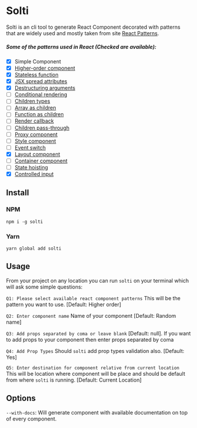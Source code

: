 # Solti

Solti is an cli tool to generate React Component decorated with patterns that are widely used and mostly taken from site [React Patterns](https://reactpatterns.com/).

##### Some of the patterns used in React (Checked are available):

* [x] Simple Component
* [x] [Higher-order component](https://reactpatterns.com/#higher-order-component)
* [x] [Stateless function](https://reactpatterns.com/#stateless-function)
* [x] [JSX spread attributes](https://reactpatterns.com/#jsx-spread-attributes)
* [x] [Destructuring arguments](https://reactpatterns.com/#destructuring-arguments)
* [ ] [Conditional rendering](https://reactpatterns.com/#conditional-rendering)
* [ ] [Children types](https://reactpatterns.com/#children-types)
* [ ] [Array as children](https://reactpatterns.com/#array-as-children)
* [ ] [Function as children](https://reactpatterns.com/#function-as-children)
* [ ] [Render callback](https://reactpatterns.com/#render-callback)
* [ ] [Children pass-through](https://reactpatterns.com/#children-pass-through)
* [ ] [Proxy component](https://reactpatterns.com/#proxy-component)
* [ ] [Style component](https://reactpatterns.com/#style-component)
* [ ] [Event switch](https://reactpatterns.com/#event-switch)
* [x] [Layout component](https://reactpatterns.com/#layout-component)
* [ ] [Container component](https://reactpatterns.com/#container-component)
* [ ] [State hoisting](https://reactpatterns.com/#state-hoisting)
* [x] [Controlled input](https://reactpatterns.com/#controlled-input)

## Install

### NPM

`npm i -g solti`

### Yarn

`yarn global add solti`

## Usage

From your project on any location you can run `solti` on your terminal
which will ask some simple questions:

`Q1: Please select available react component patterns` This will be the pattern you want to use. [Default: Higher order]

`Q2: Enter component name` Name of your component [Default: Random name]

`Q3: Add props separated by coma or leave blank`  [Default: null]. If you want to add props to your component then enter props separated by coma

`Q4: Add Prop Types` Should `solti` add prop types validation also. [Default: Yes]

`Q5: Enter destination for component relative from current location` This will be location where component will be place and should be default from where `solti` is running. [Default: Current Location]

## Options
   `--with-docs`: Will generate component with available documentation on top of every component.
